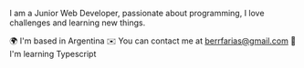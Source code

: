 I am a Junior Web Developer, passionate about programming, I love challenges and learning new things.

🌍  I'm based in Argentina
✉️  You can contact me at berrfarias@gmail.com
🧠  I'm learning Typescript

<!---
BernardoFarias/BernardoFarias is a ✨ special ✨ repository because its `README.md` (this file) appears on your GitHub profile.
You can click the Preview link to take a look at your changes.
--->

